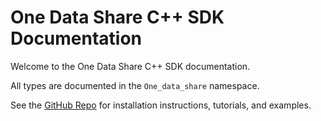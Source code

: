One Data Share C++ SDK Documentation
====================================

Welcome to the One Data Share C++ SDK documentation.

All types are documented in the `One_data_share` namespace.

See the [GitHub Repo](https://github.com/didclab/CClient) for installation instructions, tutorials, and examples.